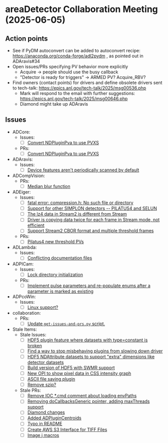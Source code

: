 # areaDetector Collaboration Meeting (2025-06-05)

## Action points

- See if PyDM autoconvert can be added to autoconvert recipe: https://anaconda.org/conda-forge/adl2pydm , as pointed out in ADAravis#34
- Open issues/PRs specifying PV behavior more explicitly
    - Acquire -> people should use the busy callback
    - "Detector is ready for triggers" -> ARMED PV? Acquire_RBV?
- Find owners (contact points) for drivers and define obsolete drivers sent to tech-talk: https://epics.anl.gov/tech-talk/2025/msg00536.php
    - Mark will respond to the email with further suggestions: https://epics.anl.gov/tech-talk/2025/msg00646.php
    - Diamond might take up ADAravis

## Issues

- ADCore:
    - Issues:
        - [ ] [Convert NDPluginPva to use PVXS](https://github.com/areaDetector/ADCore/issues/528)
    - PRs:
        - [ ] [Convert NDPluginPva to use PVXS](https://github.com/areaDetector/ADCore/pull/532)
- ADAravis:
    - Issues:
        - [ ] [Device features aren't periodically scanned by default](https://github.com/areaDetector/ADAravis/issues/34)
- ADCompVision:
    - PRs:
        - [ ] [Median blur function](https://github.com/areaDetector/ADCompVision/pull/41)
- ADEiger:
    - Issues:
        - [ ] [fatal error: compression.h: No such file or directory](https://github.com/areaDetector/ADEiger/issues/73)
        - [ ] [Support for other SIMPLON detectors -- PILATUS4 and SELUN](https://github.com/areaDetector/ADEiger/issues/70)
        - [ ] [The lz4 data in Stream2 is different from Stream](https://github.com/areaDetector/ADEiger/issues/69)
        - [ ] [Driver is copying data twice for each frame in Stream mode, not efficient](https://github.com/areaDetector/ADEiger/issues/68)
        - [ ] [Support Stream2 CBOR format and multiple threshold frames](https://github.com/areaDetector/ADEiger/issues/65)
    - PRs:
        - [ ] [Pilatus4 new threshold PVs](https://github.com/areaDetector/ADEiger/pull/74)
- ADLambda:
    - Issues:
        - [ ] [Conflicting documentation files](https://github.com/areaDetector/ADLambda/issues/15)
- ADPICam:
    - Issues:
        - [ ] [Lock directory initialization](https://github.com/areaDetector/ADPICam/issues/27)
    - PRs:
        - [ ] [Implement pulse parameters and re-populate enums after a parameter is marked as existing](https://github.com/areaDetector/ADPICam/pull/26)
- ADPcoWin:
    - Issues:
        - [ ] [Linux support?](https://github.com/areaDetector/ADPcoWin/issues/24)
- collaboration:
    - PRs:
        - [ ] [Update `get-issues-and-prs.py` script.](https://github.com/areaDetector/collaboration/pull/1)
- Stale Items:
    - Stale Issues:
        - [ ] [HDF5 plugin feature where datasets with type=constant is broken](https://github.com/areaDetector/ADCore/issues/36)
        - [ ] [Find a way to stop misbehaving plugins from slowing down driver](https://github.com/areaDetector/ADCore/issues/98)
        - [ ] [HDF5 NDAttribute datasets to support "extra" dimensions like detector datasets](https://github.com/areaDetector/ADCore/issues/96)
        - [ ] [Build version of HDF5 with SWMR support](https://github.com/areaDetector/ADBinaries/issues/5)
        - [ ] [New OPI to show pixel data in CSS intensity graph](https://github.com/areaDetector/ADCore/issues/180)
        - [ ] [ASCII file saving plugin](https://github.com/areaDetector/ADCore/issues/182)
        - [ ] [Remove szip?](https://github.com/areaDetector/ADBinaries/issues/7)
    - Stale PRs:
        - [ ] [Remove IOC *.cmd comment about loading envPaths](https://github.com/areaDetector/ADPCO/pull/7)
        - [ ] [Removing doCallbacksGeneric pointer, adding maxThreads support ](https://github.com/areaDetector/ADPluginBar/pull/30)
        - [ ] [Diamond changes](https://github.com/areaDetector/ADMythen/pull/4)
        - [ ] [Added ADPluginCentroids](https://github.com/areaDetector/areaDetector/pull/69)
        - [ ] [Typo in README](https://github.com/areaDetector/pvaDriver/pull/11)
        - [ ] [Create AWS S3 Interface for TIFF Files](https://github.com/areaDetector/ADCore/pull/458)
        - [ ] [Image j macros](https://github.com/areaDetector/ADViewers/pull/21)
